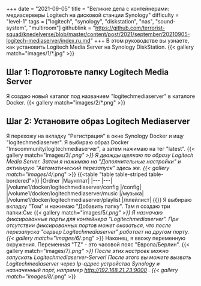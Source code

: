 +++
date = "2021-09-05"
title = "Великие дела с контейнерами: медиасерверы Logitech на дисковой станции Synology"
difficulty = "level-1"
tags = ["logitech", "synology", "diskstation", "nas", "sound-system", "multiroom"]
githublink = "https://github.com/terrorist-squad/knedelverse/blob/master/content/post/2021/september/20210905-logitech-mediaserver/index.ru.md"
+++
В этом руководстве вы узнаете, как установить Logitech Media Server на Synology DiskStation.
{{< gallery match="images/1/*.jpg" >}}

## Шаг 1: Подготовьте папку Logitech Media Server
Я создаю новый каталог под названием "logitechmediaserver" в каталоге Docker.
{{< gallery match="images/2/*.png" >}}

## Шаг 2: Установите образ Logitech Mediaserver
Я перехожу на вкладку "Регистрация" в окне Synology Docker и ищу "logitechmediaserver". Я выбираю образ Docker "lmscommunity/logitechmediaserver", а затем нажимаю на тег "latest".
{{< gallery match="images/3/*.png" >}}
Я дважды щелкаю по образу Logitech Media Server. Затем я нажимаю на "Дополнительные настройки" и активирую "Автоматический перезапуск" здесь же.
{{< gallery match="images/4/*.png" >}}
{{<table "table table-striped table-bordered">}}
|Ordner |Маунтпат|
|--- |---|
|/volume1/docker/logitechmediaserver/config |/config|
|/volume1/docker/logitechmediaserver/music |/музыка|
|/volume1/docker/logitechmediaserver/playlist |/плейлист|
{{</table>}}
Я выбираю вкладку "Том" и нажимаю "Добавить папку". Там я создаю три папки:См:
{{< gallery match="images/5/*.png" >}}
Я назначаю фиксированные порты для контейнера "Logitechmediaserver". При отсутствии фиксированных портов может оказаться, что после перезапуска "сервер Logitechmediaserver" работает на другом порту.
{{< gallery match="images/6/*.png" >}}
Наконец, я ввожу переменную окружения. Переменная "TZ" - это часовой пояс "Европа/Берлин".
{{< gallery match="images/7/*.png" >}}
После этих настроек можно запускать Logitechmediaserver-Server! После этого вы можете вызвать Logitechmediaserver через Ip-адрес устройства Synology и назначенный порт, например http://192.168.21.23:9000 .
{{< gallery match="images/8/*.png" >}}
